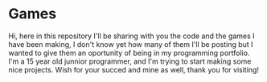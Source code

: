 # Games
Hi, here in this repository I'll be sharing with you the code and the games I have been making, I don't know yet how many of them I'll be posting but I wanted to give them an oportunity of being in my programming portfolio. I'm a 15 year old junnior programmer, and I'm trying to start making some nice projects. Wish for your succed and mine as well, thank you for visiting!
